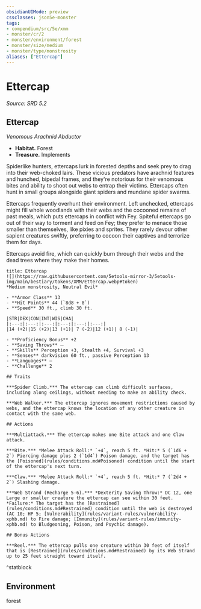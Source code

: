 ```yaml
---
obsidianUIMode: preview
cssclasses: json5e-monster
tags:
- compendium/src/5e/xmm
- monster/cr/2
- monster/environment/forest
- monster/size/medium
- monster/type/monstrosity
aliases: ["Ettercap"]
---
```

# Ettercap
*Source: SRD 5.2*  

## Ettercap

*Venomous Arachnid Abductor*

- **Habitat.** Forest  
- **Treasure.** Implements  

Spiderlike hunters, ettercaps lurk in forested depths and seek prey to drag into their web-choked lairs. These vicious predators have arachnid features and hunched, bipedal frames, and they're notorious for their venomous bites and ability to shoot out webs to entrap their victims. Ettercaps often hunt in small groups alongside giant spiders and mundane spider swarms.

Ettercaps frequently overhunt their environment. Left unchecked, ettercaps might fill whole woodlands with their webs and the cocooned remains of past meals, which puts ettercaps in conflict with Fey. Spiteful ettercaps go out of their way to torment and feed on Fey; they prefer to menace those smaller than themselves, like pixies and sprites. They rarely devour other sapient creatures swiftly, preferring to cocoon their captives and terrorize them for days.

Ettercaps avoid fire, which can quickly burn through their webs and the dead trees where they make their homes.

```ad-statblock
title: Ettercap
![](https://raw.githubusercontent.com/5etools-mirror-3/5etools-img/main/bestiary/tokens/XMM/Ettercap.webp#token)
*Medium monstrosity, Neutral Evil*

- **Armor Class** 13
- **Hit Points** 44 (`8d8 + 8`)
- **Speed** 30 ft., climb 30 ft.

|STR|DEX|CON|INT|WIS|CHA|
|:---:|:---:|:---:|:---:|:---:|:---:|
|14 (+2)|15 (+2)|13 (+1)| 7 (-2)|12 (+1)| 8 (-1)|

- **Proficiency Bonus** +2
- **Saving Throws** ⏤
- **Skills** Perception +3, Stealth +4, Survival +3
- **Senses** darkvision 60 ft., passive Perception 13
- **Languages** —
- **Challenge** 2

## Traits

***Spider Climb.*** The ettercap can climb difficult surfaces, including along ceilings, without needing to make an ability check.

***Web Walker.*** The ettercap ignores movement restrictions caused by webs, and the ettercap knows the location of any other creature in contact with the same web.

## Actions

***Multiattack.*** The ettercap makes one Bite attack and one Claw attack.

***Bite.*** *Melee Attack Roll:* `+4`, reach 5 ft. *Hit:* 5 (`1d6 + 2`) Piercing damage plus 2 (`1d4`) Poison damage, and the target has the [Poisoned](rules/conditions.md#Poisoned) condition until the start of the ettercap's next turn.

***Claw.*** *Melee Attack Roll:* `+4`, reach 5 ft. *Hit:* 7 (`2d4 + 2`) Slashing damage.

***Web Strand (Recharge 5-6).*** *Dexterity Saving Throw:* DC 12, one Large or smaller creature the ettercap can see within 30 feet. *Failure:* The target has the [Restrained](rules/conditions.md#Restrained) condition until the web is destroyed (AC 10; HP 5; [Vulnerability](rules/variant-rules/vulnerability-xphb.md) to Fire damage; [Immunity](rules/variant-rules/immunity-xphb.md) to Bludgeoning, Poison, and Psychic damage).

## Bonus Actions

***Reel.*** The ettercap pulls one creature within 30 feet of itself that is [Restrained](rules/conditions.md#Restrained) by its Web Strand up to 25 feet straight toward itself.
```
^statblock

## Environment

forest